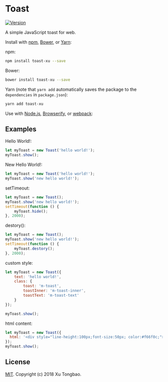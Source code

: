 Toast
===========

[![Version](https://img.shields.io/npm/v/toast-xu.svg)](https://www.npmjs.com/package/toast-xu)

A simple JavaScript toast for web.

Install with [npm](https://www.npmjs.com/), [Bower](https://bower.io/), or [Yarn](https://yarnpkg.com/):

npm:
```sh
npm install toast-xu --save
```

Bower:
```sh
bower install toast-xu --save
```

Yarn (note that `yarn add` automatically saves the package to the `dependencies` in `package.json`):
```sh
yarn add toast-xu
```

Use with [Node.js](https://nodejs.org/en/), [Browserify](http://browserify.org/), or [webpack](https://webpack.github.io/):

## Examples

Hello World!:
```js
let myToast = new Toast('hello world!');
myToast.show();
```

New Hello World!:
```js
let myToast = new Toast('hello world!');
myToast.show('new hello world!');
```

setTimeout:
```js
let myToast = new Toast();
myToast.show('new hello world!');
setTimeout(function () {
	myToast.hide();
}, 2000);
```

destory():
```js
let myToast = new Toast();
myToast.show('new hello world!');
setTimeout(function () {
	myToast.destory();
}, 2000);
```

custom style:
```js
let myToast = new Toast({
	text: 'hello world!',
	class: {
		toast: 'm-toast',
		toastInner: 'm-toast-inner',
		toastText: 'm-toast-text'
	}
});

myToast.show();
```

html content:
```js
let myToast = new Toast({
  html: '<div style="line-height:100px;font-size:50px; color:#f66f0c;">Toast</div>'
});
myToast.show();
```

## License

[MIT](LICENSE). Copyright (c) 2018 Xu Tongbao.
